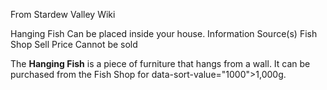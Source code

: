 From Stardew Valley Wiki

Hanging Fish Can be placed inside your house. Information Source(s) Fish Shop Sell Price Cannot be sold

The **Hanging Fish** is a piece of furniture that hangs from a wall. It can be purchased from the Fish Shop for data-sort-value="1000"&gt;1,000g.